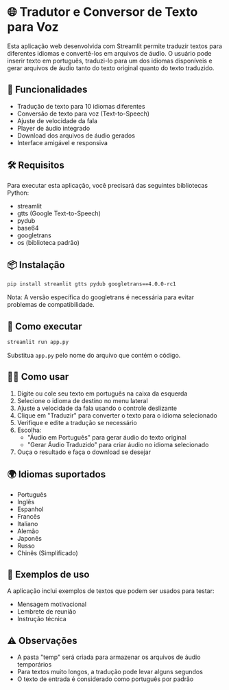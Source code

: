 # 🌐 Tradutor e Conversor de Texto para Voz

Esta aplicação web desenvolvida com Streamlit permite traduzir textos para diferentes idiomas e convertê-los em arquivos de áudio. O usuário pode inserir texto em português, traduzi-lo para um dos idiomas disponíveis e gerar arquivos de áudio tanto do texto original quanto do texto traduzido.

## 🚀 Funcionalidades

- Tradução de texto para 10 idiomas diferentes
- Conversão de texto para voz (Text-to-Speech)
- Ajuste de velocidade da fala
- Player de áudio integrado
- Download dos arquivos de áudio gerados
- Interface amigável e responsiva

## 🛠️ Requisitos

Para executar esta aplicação, você precisará das seguintes bibliotecas Python:

- streamlit
- gtts (Google Text-to-Speech)
- pydub
- base64
- googletrans
- os (biblioteca padrão)

## 📦 Instalação

```bash
pip install streamlit gtts pydub googletrans==4.0.0-rc1
```

Nota: A versão específica do googletrans é necessária para evitar problemas de compatibilidade.

## 🔧 Como executar

```bash
streamlit run app.py
```

Substitua `app.py` pelo nome do arquivo que contém o código.

## 👨‍💻 Como usar

1. Digite ou cole seu texto em português na caixa da esquerda
2. Selecione o idioma de destino no menu lateral
3. Ajuste a velocidade da fala usando o controle deslizante
4. Clique em "Traduzir" para converter o texto para o idioma selecionado
5. Verifique e edite a tradução se necessário
6. Escolha:
   - "Áudio em Português" para gerar áudio do texto original
   - "Gerar Áudio Traduzido" para criar áudio no idioma selecionado
7. Ouça o resultado e faça o download se desejar

## 🌍 Idiomas suportados

- Português
- Inglês
- Espanhol
- Francês
- Italiano
- Alemão
- Japonês
- Russo
- Chinês (Simplificado)

## 📝 Exemplos de uso

A aplicação inclui exemplos de textos que podem ser usados para testar:
- Mensagem motivacional
- Lembrete de reunião
- Instrução técnica

## ⚠️ Observações

- A pasta "temp" será criada para armazenar os arquivos de áudio temporários
- Para textos muito longos, a tradução pode levar alguns segundos
- O texto de entrada é considerado como português por padrão

